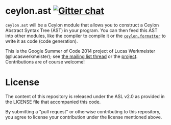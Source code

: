 ceylon.ast [![Gitter chat](https://badges.gitter.im/ceylon/ceylon.ast.png)](https://gitter.im/ceylon/ceylon.ast)
==========

`ceylon.ast` will be a Ceylon module that allows you to construct a Ceylon Abstract Syntax Tree (AST) in your program.
You can then feed this AST into other modules, like the compiler to compile it or the [`ceylon.formatter`](https://github.com/lucaswerkmeister/ceylon.formatter) to write it as code (code generation).

This is the Google Summer of Code 2014 project of Lucas Werkmeister (@lucaswerkmeister); see [the mailing list thread](https://groups.google.com/forum/#!topic/ceylon-dev/_Uo5P2AgxmA)
or the [project](https://www.google-melange.com/gsoc/project/details/google/gsoc2014/lucaswerkmeister/5741031244955648).
Contributions are of course welcome!

License
=======

The content of this repository is released under the ASL v2.0 as provided in the LICENSE file that accompanied this code.

By submitting a "pull request" or otherwise contributing to this repository, you agree to license your contribution under the license mentioned above.
